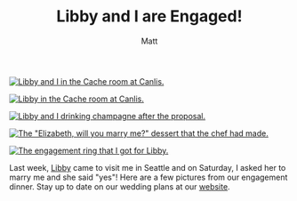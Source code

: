 ﻿---
layout: post
title: Libby and I are Engaged!
author: Matt
permalink: /2012/07/libby-and-i-are-engaged/
categories:
  - Life
tags:
  - libby
  - summer
format: gallery
---

[![Libby and I in the Cache room at Canlis.][2]][2] 

[![Libby in the Cache room at Canlis.][3]][3] 

[![Libby and I drinking champagne after the proposal.][4]][4] 

  
[![The "Elizabeth, will you marry me?" dessert that the chef had made.][5]][5] 

[![The engagement ring that I got for Libby.][6]][6] 

  


Last week, [Libby][6] came to visit me in Seattle and on Saturday, I asked her to marry me and she said "yes"! Here are a few pictures from our engagement dinner. Stay up to date on our wedding plans at our [website][7].

 [1]: http://mbmccormick.github.com/images/2012/07/image-preview-1343091343845.jpg "image-preview-1343091343845"
 [2]: http://mbmccormick.github.com/images/2012/07/image-preview-1343091514694.jpg "image-preview-1343091514694"
 [3]: http://mbmccormick.github.com/images/2012/07/image-preview-1343091578833.jpg "image-preview-1343091578833"
 [4]: http://mbmccormick.github.com/images/2012/07/image-preview-1343091644855.jpg "image-preview-1343091644855"
 [5]: http://mbmccormick.github.com/images/2012/07/image-preview-1343091721195.jpg "image-preview-1343091721195"
 [6]: http://elizabethpuccinelli.com
 [7]: http://libbyandmatt.com/